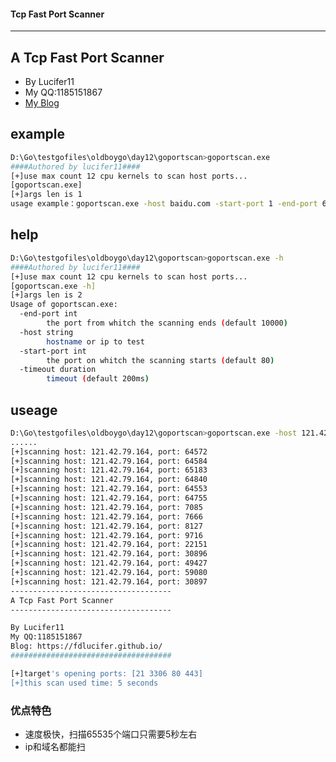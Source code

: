 #### Tcp Fast Port Scanner

-------------------------------------
A Tcp Fast Port Scanner
-------------------------------------

 - By Lucifer11
 - My QQ:1185151867
 - [My Blog](https://fdlucifer.github.io/)

## example

``` bash
D:\Go\testgofiles\oldboygo\day12\goportscan>goportscan.exe
####Authored by lucifer11####
[+]use max count 12 cpu kernels to scan host ports...
[goportscan.exe]
[+]args len is 1
usage example：goportscan.exe -host baidu.com -start-port 1 -end-port 65535
```

## help

``` bash
D:\Go\testgofiles\oldboygo\day12\goportscan>goportscan.exe -h
####Authored by lucifer11####
[+]use max count 12 cpu kernels to scan host ports...
[goportscan.exe -h]
[+]args len is 2
Usage of goportscan.exe:
  -end-port int
        the port from whitch the scanning ends (default 10000)
  -host string
        hostname or ip to test
  -start-port int
        the port on whitch the scanning starts (default 80)
  -timeout duration
        timeout (default 200ms)
```

## useage

``` bash
D:\Go\testgofiles\oldboygo\day12\goportscan>goportscan.exe -host 121.42.79.164 -start-port 1 -end-port 65535
......
[+]scanning host: 121.42.79.164, port: 64572
[+]scanning host: 121.42.79.164, port: 64584
[+]scanning host: 121.42.79.164, port: 65183
[+]scanning host: 121.42.79.164, port: 64840
[+]scanning host: 121.42.79.164, port: 64553
[+]scanning host: 121.42.79.164, port: 64755
[+]scanning host: 121.42.79.164, port: 7085
[+]scanning host: 121.42.79.164, port: 7666
[+]scanning host: 121.42.79.164, port: 8127
[+]scanning host: 121.42.79.164, port: 9716
[+]scanning host: 121.42.79.164, port: 22151
[+]scanning host: 121.42.79.164, port: 30896
[+]scanning host: 121.42.79.164, port: 49427
[+]scanning host: 121.42.79.164, port: 59080
[+]scanning host: 121.42.79.164, port: 30897
------------------------------------
A Tcp Fast Port Scanner
------------------------------------

By Lucifer11
My QQ:1185151867
Blog: https://fdlucifer.github.io/
####################################

[+]target's opening ports: [21 3306 80 443]
[+]this scan used time: 5 seconds
```

### 优点特色

 - 速度极快，扫描65535个端口只需要5秒左右
 - ip和域名都能扫